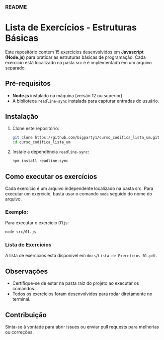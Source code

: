 ### README

# Lista de Exercícios - Estruturas Básicas

Este repositório contém 15 exercícios desenvolvidos em **Javascript (Node.js)** para praticar as estruturas básicas de programação. Cada exercício está localizado na pasta src e é implementado em um arquivo separado.

## Pré-requisitos

- **Node.js** instalado na máquina (versão 12 ou superior).
- A biblioteca `readline-sync` instalada para capturar entradas do usuário.

## Instalação

1. Clone este repositório:
   ```bash
   git clone https://github.com/bigparty1/curso_codifica_lista_um.git
   cd curso_codifica_lista_um
   ```

2. Instale a dependência `readline-sync`:
   ```bash
   npm install readline-sync
   ```

## Como executar os exercícios

Cada exercício é um arquivo independente localizado na pasta src. Para executar um exercício, basta usar o comando `node` seguido do nome do arquivo.

### Exemplo:

Para executar o exercício 01.js:
```bash
node src/01.js
```

### Lista de Exercícios

A lista de exercícios está disponível em `docs/Lista de Exercícios 01.pdf`.

## Observações

- Certifique-se de estar na pasta raiz do projeto ao executar os comandos.
- Todos os exercícios foram desenvolvidos para rodar diretamente no terminal.

## Contribuição

Sinta-se à vontade para abrir issues ou enviar pull requests para melhorias ou correções.
